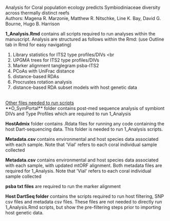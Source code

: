 Analysis for Coral population ecology predicts Symbiodiniaceae diversity across thermally distinct reefs <br>
Authors: Magena R. Marzonie, Matthew R. Nitschke, Line K. Bay, David G. Bourne, Hugo B. Harrison <br>

**1_Analysis.Rmd** contains all scripts required to run analyses within the manuscript. Analysis are structured as follows within the Rmd:  (use Outline tab in Rmd for easy navigating)<br>
  1. Library statistics for ITS2 type profiles/DIVs <br
  2. UPGMA trees for ITS2 type profiles/DIVs <br>
  3. Marker alignment tanglegram psba-ITS2 <br>
  4. PCoAs with UniFrac distance <br>
  5. distance-based RDAs <br>
  6. Procrustes rotation analysis <br>
  7. distance-based RDA subset models with host genetic data <br>
<br>
<u>Other files needed to run scripts</u> <br>
**O_SymPortal** folder contains post-med sequence analysis of symbiont DIVs and Type Profiles which are required to run 1_Analysis <br>

**HostAdmix** folder contains .Rdata files for running any code containing the host Dart-sequencing data. This folder is needed to run 1_Analysis scripts. <br>

**Metadata.csv** contains environmental and host species data associated with each sample. Note that 'Vial' refers to each coral individual sample collected <br>

**Metadata.csv** contains environmental and host species data associated with each sample, with updated mtORF alignment. Both metadata files are required for 1_Analysis. Note that 'Vial' refers to each coral individual sample collected <br>

**psba txt files** are required to run the marker alignment 

**Host DartSeq folder** contains the scripts required to run host filtering, SNP csv files and metadata csv files. These files are not needed to directly run 1_Analysis.Rmd scripts, but show the pre-filtering steps prior to importing host genetic data. <br>

